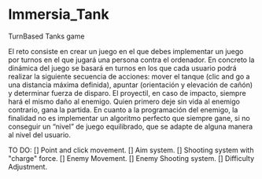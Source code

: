 # Immersia_Tank
TurnBased Tanks game

El reto consiste en crear un juego en el que debes implementar un juego por turnos en el que
jugará una persona contra el ordenador. En concreto la dinámica del juego se basará en
turnos en los que cada usuario podrá realizar la siguiente secuencia de acciones: mover el
tanque (clic and go a una distancia máxima definida), apuntar (orientación y elevación de
cañón) y determinar fuerza de disparo.
El proyectil, en caso de impacto, siempre hará el mismo daño al enemigo.
Quien primero deje sin vida al enemigo contrario, gana la partida.
En cuanto a la programación del enemigo, la finalidad no es implementar un algoritmo
perfecto que siempre gane, si no conseguir un “nivel” de juego equilibrado, que se adapte de
alguna manera al nivel del usuario.

TO DO:
[] Point and click movement.
[] Aim system.
[] Shooting system with "charge" force.
[] Enemy Movement.
[] Enemy Shooting system.
[] Difficulty Adjustment.
